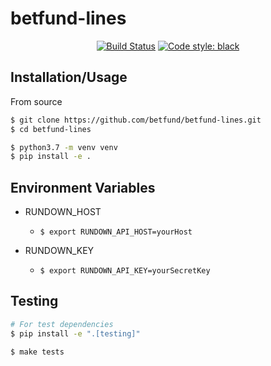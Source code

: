 # betfund-lines

<p align="center">
<a href="https://github.com/betfund/betfund-lines/workflows/betfund-lines/"><img alt="Build Status" src="https://github.com/betfund/betfund-lines/workflows/betfund-lines/badge.svg"></a>
<a href="https://github.com/psf/black"><img alt="Code style: black" src="https://img.shields.io/badge/code%20style-black-000000.svg"></a>
</p>

## Installation/Usage

From source
```bash
$ git clone https://github.com/betfund/betfund-lines.git
$ cd betfund-lines

$ python3.7 -m venv venv
$ pip install -e .
```

## Environment Variables

+ RUNDOWN_HOST
    + `$ export RUNDOWN_API_HOST=yourHost`
    
    
+ RUNDOWN_KEY
    + `$ export RUNDOWN_API_KEY=yourSecretKey`

## Testing
```bash
# For test dependencies
$ pip install -e ".[testing]"

$ make tests
```